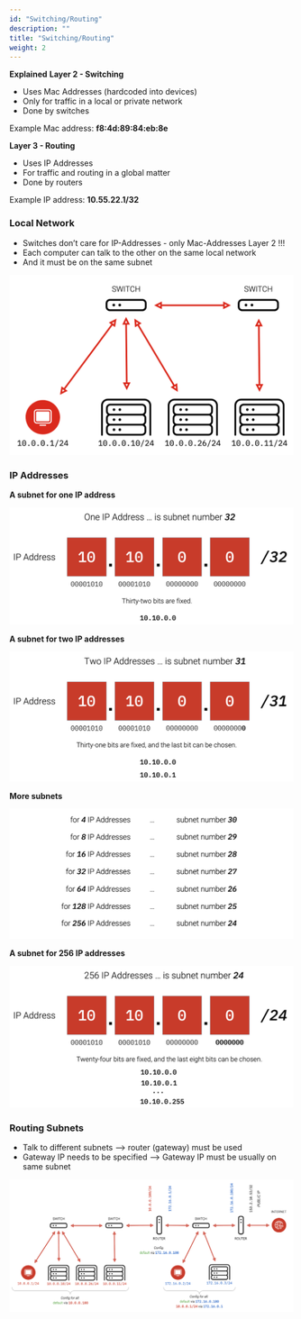 ```yaml
---
id: "Switching/Routing"
description: ""
title: "Switching/Routing"
weight: 2
---
```


**Explained**
**Layer 2 - Switching**

- Uses Mac Addresses (hardcoded into devices)
- Only for traffic in a local or private network
- Done by switches

Example Mac address: **f8:4d:89:84:eb:8e**

**Layer 3 - Routing**

- Uses IP Addresses
- For traffic and routing in a global matter
- Done by routers

Example IP address: **10.55.22.1/32**

### **Local Network**

- Switches don’t care for IP-Addresses - only Mac-Addresses Layer 2 !!!
- Each computer can talk to the other on the same local network
- And it must be on the same subnet

![switching](switching.png)

### **IP Addresses**
**A subnet for one IP address**

![ip-address1](ip-address1.png)

**A subnet for two IP addresses**

![ip-address2](ip-address2.png)

**More subnets**

![ip-addresses](ip-addresses.png)

**A subnet for 256 IP addresses**

![ip-adress256](ip-adress256.png)

### **Routing Subnets**
- Talk to different subnets --> router (gateway) must be used
- Gateway IP needs to be specified --> Gateway IP must be usually on same subnet

![networking1](networking1.png)
